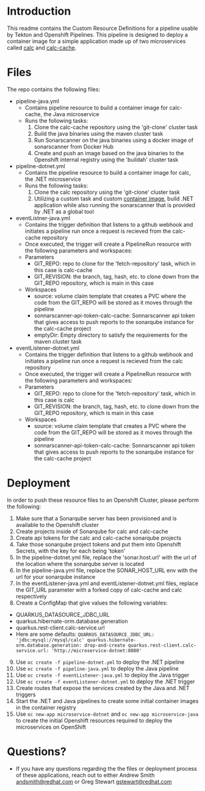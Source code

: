 # Introduction
This readme contains the Custom Resource Definitions for a pipeline usable by Tekton and Openshift Pipelines. This pipeline is designed to deploy a container image for a simple application made up of two microservices called [calc](https://github.com/GregJohnStewart/calc) and [calc-cache](https://github.com/GregJohnStewart/calc-cache).

# Files
The repo contains the following files:
- pipeline-java.yml
    - Contains pipeline resource to build a container image for calc-cache, the Java microservice
    - Runs the following tasks:
        1. Clone the calc-cache repository using the 'git-clone' cluster task
        2. Build the java binaries using the maven cluster task
        3. Run Sonarscanner on the java binaries using a docker image of sonarscanner from Docker Hub
        4. Create and push an image based on the java binaries to the Openshift internal registry using the 'buildah' cluster task
- pipeline-dotnet.yml
    - Contains the pipeline resource to build a container image for calc, the .NET microservice
    - Runs the following tasks:
        1. Clone the calc repository using the 'git-clone' cluster task
        2. Utilizing a custom task and custom [container image](https://quay.io/repository/rh_ee_andsmith/sonarscanner), build .NET application while also running the sonarscanner that is provided by .NET as a global tool
- eventListner-java.yml
    - Contains the trigger definition that listens to a github webhook and initiates a pipeline run once a request is recieved from the calc-cache repository
    - Once executed, the trigger will create a PipelineRun resource with the following parameters and workspaces:
    - Parameters
        - GIT_REPO: repo to clone for the 'fetch-repository' task, which in this case is calc-cache
        - GIT_REVISION: the branch, tag, hash, etc. to clone down from the GIT_REPO repository, which is main in this case
    - Workspaces
        - source: volume claim template that creates a PVC where the code from the GIT_REPO will be stored as it moves through the pipeline
        - sonnarscanner-api-token-calc-cache: Sonnarscanner api token that gives access to push reports to the sonarqube instance for the calc-cache project
        - emptyDir: Empty directory to satisfy the requirements for the maven cluster task
- eventListener-dotnet.yml
    - Contains the trigger definition that listens to a github webhook and initiates a pipeline run once a request is recieved from the calc repository
    - Once executed, the trigger will create a PipelineRun resource with the following parameters and workspaces:
    - Parameters
        - GIT_REPO: repo to clone for the 'fetch-repository' task, which in this case is calc
        - GIT_REVISION: the branch, tag, hash, etc. to clone down from the GIT_REPO repository, which is main in this case
    - Workspaces
        - source: volume claim template that creates a PVC where the code from the GIT_REPO will be stored as it moves through the pipeline
        - sonnarscanner-api-token-calc-cache: Sonnarscanner api token that gives access to push reports to the sonarqube instance for the calc-cache project

# Deployment
In order to push these resource files to an Openshift Cluster, please perform the following:

1. Make sure that a Sonarqube server has been provisioned and is available to the Openshift cluster
2. Create projects inside of Sonarqube for calc and calc-cache
3. Create api tokens for the calc and calc-cache sonarqube projects
4. Take those sonarqube project tokens and put them into Openshift Secrets, with the key for each being 'token'
5. In the pipeline-dotnet.yml file, replace the 'sonar.host.url' with the url of the location where the sonarqube server is located
6. In the pipeline-java.yml file, replace the SONAR_HOST_URL env with the url for your sonarqube instance
7. In the eventListener-java.yml and eventListener-dotnet.yml files, replace the GIT_URL parameter with a forked copy of calc-cache and calc respectively
8. Create a ConfigMap that give values the following variables:
  - QUARKUS_DATASOURCE_JDBC_URL
  - quarkus.hibernate-orm.database.generation
  - quarkus.rest-client.calc-service.url
  - Here are some defaults:
  `QUARKUS_DATASOURCE_JDBC_URL: 'jdbc:mysql://mysql/calc'
  quarkus.hibernate-orm.database.generation: drop-and-create
  quarkus.rest-client.calc-service.url: 'http://microservice-dotnet:8080'`
  
9. Use `oc create -f pipeline-dotnet.yml` to deploy the .NET pipeline
10. Use `oc create -f pipeline-java.yml` to deploy the Java pipeline
11. Use `oc create -f eventListener-java.yml` to deploy the Java trigger
12. Use `oc create -f eventListener-dotnet.yml` to deploy the .NET trigger
13. Create routes that expose the services created by the Java and .NET triggers
14. Start the .NET and Java pipelines to create some initial container images in the container registry
15. Use `oc new-app microservice-dotnet` and `oc new-app microservice-java` to create the initial Openshift resources required to deploy the microservices on OpenShift

# Questions?
- If you have any questions regarding the the files or deployment process of these applications, reach out to either Andrew Smith <andsmith@redhat.com> or Greg Stewart <gstewart@redhat.com>

